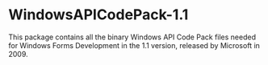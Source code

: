 # WindowsAPICodePack-1.1
This package contains all the binary Windows API Code Pack files needed for Windows Forms Development in the 1.1 version, released by Microsoft in 2009.
